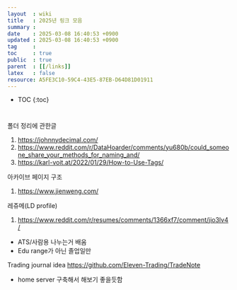 ```yaml
---
layout  : wiki
title   : 2025년 링크 모음
summary : 
date    : 2025-03-08 16:40:53 +0900
updated : 2025-03-08 16:40:53 +0900
tag     : 
toc     : true
public  : true
parent  : [[/links]] 
latex   : false
resource: A5FE3C10-59C4-43E5-87EB-D64D81D01911
---
```

* TOC
{:toc}

# 

폴더 정리에 관한글
1. https://johnnydecimal.com/
2. https://www.reddit.com/r/DataHoarder/comments/yu680b/could_someone_share_your_methods_for_naming_and/
3. https://karl-voit.at/2022/01/29/How-to-Use-Tags/

아카이브 페이지 구조
1. https://www.jienweng.com/

레쥬메(LD profile)
1. https://www.reddit.com/r/resumes/comments/1366xf7/comment/jio3lv4/
- ATS/사람용 나누는거 배움 
- Edu range가 아닌 졸업일만

Trading journal idea
https://github.com/Eleven-Trading/TradeNote
- home server 구축해서 해보기 좋을듯함


